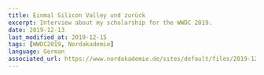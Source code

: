 ```yaml
---
title: Einmal Silicon Valley und zurück
excerpt: Interview about my scholarship for the WWDC 2019.
date: 2019-12-13
last_modified_at: 2019-12-15
tags: [WWDC2019, Nordakademie]
language: German
associated_url: https://www.nordakademie.de/sites/default/files/2019-12/cf_02-2019_final.pdf
---
```

